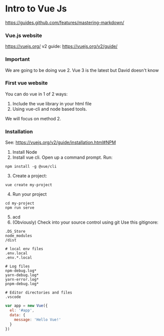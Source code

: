 # Intro to Vue Js
https://guides.github.com/features/mastering-markdown/

### Vue.js website
https://vuejs.org/
v2 guide: https://vuejs.org/v2/guide/



### Important
We are going to be doing vue 2. Vue 3 is the latest but David doesn't know

### First vue website 
You can do vue in 1 of 2 ways:
1. Include the vue library in your html file
2. Using vue-cli and node based tools.

We will focus on method 2.

### Installation
See: https://vuejs.org/v2/guide/installation.html#NPM

1. Install Node
2. Install vue cli. Open up a command prompt. Run:
```
npm install -g @vue/cli
```
3. Create a project:
```
vue create my-project
```
4. Run your project 
```
cd my-project
npm run serve
```
5. acd
6. (Obviously) Check into your source control using git
Use this gitignore:
```
.DS_Store
node_modules
/dist

# local env files
.env.local
.env.*.local

# Log files
npm-debug.log*
yarn-debug.log*
yarn-error.log*
pnpm-debug.log*

# Editor directories and files
.vscode
```






```js
var app = new Vue({
  el: '#app',
  data: {
    message: 'Hello Vue!'
  }
})
```
